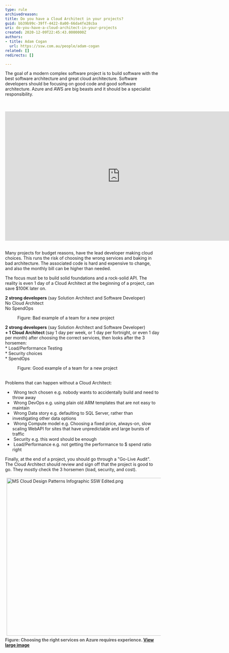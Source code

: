 ```yaml
---
type: rule
archivedreason: 
title: Do you have a Cloud Architect in your projects?
guid: bb39b99c-39ff-4422-8a00-66da4fe28cba
uri: do-you-have-a-cloud-architect-in-your-projects
created: 2020-12-09T22:45:43.0000000Z
authors:
- title: Adam Cogan
  url: https://ssw.com.au/people/adam-cogan
related: []
redirects: []

---
```



<p class="ssw15-rteElement-P">​The goal of a modern complex software project is to build software with the best software architecture and great cloud architecture. Software developers should be focusing on good code and good software architecture. Azure and AWS are big beasts and it should be a specialist responsibility.<br></p>
<br><excerpt class='endintro'></excerpt><br>
<div class="ms-rtestate-read ms-rte-embedcode ms-rte-embedil ms-rtestate-notify"><iframe width="750" height="422" src="https&#58;//www.youtube.com/embed/fkmfZSvW4qM" frameborder="0"></iframe>&#160;</div><p class="ssw15-rteElement-P">​Many projects for budget reasons, have the lead developer making cloud choices. This runs the risk of choosing the wrong services and baking in bad architecture. The associated code is hard and expensive to change, and also the monthly bill can be higher than needed.<br></p><p class="ssw15-rteElement-P">The focus must be to build solid foundations and a rock-solid API. The reality is even 1 day of a Cloud Architect at the beginning of a project, can save $100K later on.<br></p><p class="ssw15-rteElement-GreyBox">
   <b>2 strong developers</b> (say Solution Architect and Software Developer)<br>No Cloud Architect<br>No SpendOps&#160;<br></p><dd class="ssw15-rteElement-FigureBad">Figure&#58; Bad example of a team for a new project​​<br></dd><p class="ssw15-rteElement-GreyBox">
   <b>2 strong developers</b> (say Solution Architect and Software Developer)<br><b>+ 1 Cloud Architect </b>(say 1 day per week, or 1 day per fortnight, or even 1 day per month) after choosing the correct services, then looks after the 3 horsemen&#58;<br><span style="background-color&#58;initial;">* Load/Performance T</span><span style="background-color&#58;initial;">e</span><span style="background-color&#58;initial;">sting<br></span>* 
   <span style="background-color&#58;initial;">Security choices<br></span><span style="background-color&#58;initial;">* SpendOps</span></p><p></p><dd class="ssw15-rteElement-FigureGood">Figure&#58; Good example of a team for a new project​<br><br></dd><p class="ssw15-rteElement-P">Problems that can happen without a Cloud Architect&#58;​<br></p><p></p><ul><li>&#160;Wrong tech chosen e.g. nobody wants to accidentally build and need to throw away<br></li><li>&#160;Wrong DevOps e.g. using plain old ARM templates that are not easy to maintain<br></li><li>&#160;Wrong Data story e.g. defaulting to SQL Server, rather than investigating other data options</li><li>&#160;Wrong Compute model e.g. Choosing a fixed price, always-on, slow scaling WebAPI for sites that have unpredictable and large bursts of traffic<br></li><li>&#160;Security e.g. this word should be enough</li><li>&#160;​Load/Performance e.g. not getting the performance to $ spend ratio right<br></li></ul>Finally, at the end of a project, you should go through a &quot;Go-Live Audit&quot;. The Cloud Architect should review and sign off that the project is good to go. They mostly check the 3 horsemen (load, security, and cost).<br>
<p></p><dl class="image"><dt><img src="/PublishingImages/MS%20Cloud%20Design%20Patterns%20Infographic%20SSW%20Edited.png" alt="MS Cloud Design Patterns Infographic SSW Edited.png" style="margin&#58;5px;width&#58;750px;height&#58;515px;" /><br><span style="color&#58;#555555;font-weight&#58;bold;">Figure&#58; Choosing the right services on Azure requires experience. <a href="/PublishingImages/MS%20Cloud%20Design%20Patterns%20Infographic%20SSW%20Edited.png">View large image​</a></span><br></dt></dl>


